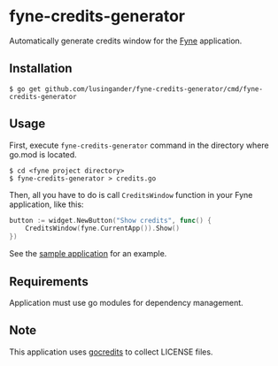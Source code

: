 fyne-credits-generator
====

Automatically generate credits window for the [Fyne](https://fyne.io/) application.

## Installation

```
$ go get github.com/lusingander/fyne-credits-generator/cmd/fyne-credits-generator
```

## Usage

First, execute `fyne-credits-generator` command in the directory where go.mod is located.

```
$ cd <fyne project directory>
$ fyne-credits-generator > credits.go
```

Then, all you have to do is call `CreditsWindow` function in your Fyne application, like this:

```go
button := widget.NewButton("Show credits", func() {
    CreditsWindow(fyne.CurrentApp()).Show()
})
```
See the [sample application](./cmd/sample) for an example.

## Requirements

Application must use go modules for dependency management.

## Note

This application uses [gocredits](https://github.com/Songmu/gocredits) to collect LICENSE files.
